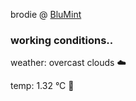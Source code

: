 brodie @ [BluMint](https://www.linkedin.com/company/blumint-io/)

<!--weather_start-->
### working conditions..

weather: overcast clouds ☁️

temp: 1.32 °C 🧥

<!--weather_end-->
